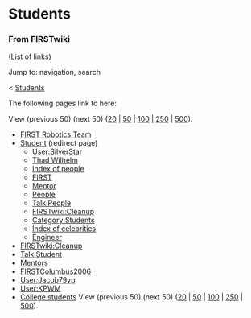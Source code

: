 # Students

### From FIRSTwiki

(List of links)

Jump to: navigation, search

&lt; [Students](/index.php?title=Students&redirect=no "Students" )  

The following pages link to here:

View (previous 50) (next 50)
([20](/index.php?title=Special:Whatlinkshere/Students&limit=20&from=0
"Special:Whatlinkshere/Students" ) |
[50](/index.php?title=Special:Whatlinkshere/Students&limit=50&from=0
"Special:Whatlinkshere/Students" ) |
[100](/index.php?title=Special:Whatlinkshere/Students&limit=100&from=0
"Special:Whatlinkshere/Students" ) |
[250](/index.php?title=Special:Whatlinkshere/Students&limit=250&from=0
"Special:Whatlinkshere/Students" ) |
[500](/index.php?title=Special:Whatlinkshere/Students&limit=500&from=0
"Special:Whatlinkshere/Students" )).

  * [FIRST Robotics Team](FIRST_Robotics_Team "FIRST Robotics Team" )
  * [Student](/index.php?title=Student&redirect=no "Student" ) (redirect page) 
    * [User:SilverStar](User:SilverStar "User:SilverStar" )
    * [Thad Wilhelm](Thad_Wilhelm "Thad Wilhelm" )
    * [Index of people](Index_of_people "Index of people" )
    * [FIRST](FIRST "FIRST" )
    * [Mentor](Mentor "Mentor" )
    * [People](People "People" )
    * [Talk:People](Talk:People "Talk:People" )
    * [FIRSTwiki:Cleanup](FIRSTwiki:Cleanup "FIRSTwiki:Cleanup" )
    * [Category:Students](Category:Students "Category:Students" )
    * [Index of celebrities](Index_of_celebrities "Index of celebrities" )
    * [Engineer](Engineer "Engineer" )
  * [FIRSTwiki:Cleanup](FIRSTwiki:Cleanup "FIRSTwiki:Cleanup" )
  * [Talk:Student](Talk:Student "Talk:Student" )
  * [Mentors](Mentors "Mentors" )
  * [FIRSTColumbus2006](FIRSTColumbus2006 "FIRSTColumbus2006" )
  * [User:Jacob79vp](User:Jacob79vp "User:Jacob79vp" )
  * [User:KPWM](User:KPWM "User:KPWM" )
  * [College students](College_students "College students" )
View (previous 50) (next 50)
([20](/index.php?title=Special:Whatlinkshere/Students&limit=20&from=0
"Special:Whatlinkshere/Students" ) |
[50](/index.php?title=Special:Whatlinkshere/Students&limit=50&from=0
"Special:Whatlinkshere/Students" ) |
[100](/index.php?title=Special:Whatlinkshere/Students&limit=100&from=0
"Special:Whatlinkshere/Students" ) |
[250](/index.php?title=Special:Whatlinkshere/Students&limit=250&from=0
"Special:Whatlinkshere/Students" ) |
[500](/index.php?title=Special:Whatlinkshere/Students&limit=500&from=0
"Special:Whatlinkshere/Students" )).

